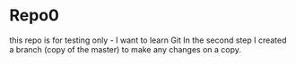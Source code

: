# Repo0
this repo is for testing only - I want to learn Git
In the second step I created a branch (copy of the master) to make any changes on a copy.

